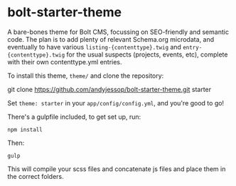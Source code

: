 bolt-starter-theme
==================

A bare-bones theme for Bolt CMS, focussing on SEO-friendly and semantic code. The plan is to add plenty of relevant Schema.org microdata, and eventually to have various `listing-{contenttype}.twig` and `entry-{contenttype}.twig` for the usual suspects (projects, events, etc), complete with their own contenttype.yml entries.

To install this theme, `theme/` and clone the repository: 

  git clone https://github.com/andyjessop/bolt-starter-theme.git starter

Set `theme: starter` in your `app/config/config.yml`, and you're good to go!

There's a gulpfile included, to get set up, run:

    npm install

Then:

    gulp

This will compile your scss files and concatenate js files and place them in the correct folders.